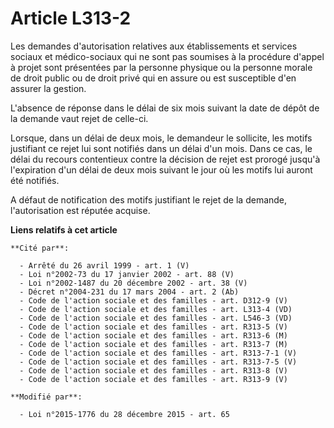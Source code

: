 # Article L313-2

Les demandes d'autorisation relatives aux établissements et services sociaux et médico-sociaux qui ne sont pas soumises à la
procédure d'appel à projet sont présentées par la personne physique ou la personne morale de droit public ou de droit privé
qui en assure ou est susceptible d'en assurer la gestion.

L'absence de réponse dans le délai de six mois suivant la date de dépôt de la demande vaut rejet de celle-ci.

Lorsque, dans un délai de deux mois, le demandeur le sollicite, les motifs justifiant ce rejet lui sont notifiés dans un
délai d'un mois. Dans ce cas, le délai du recours contentieux contre la décision de rejet est prorogé jusqu'à l'expiration
d'un délai de deux mois suivant le jour où les motifs lui auront été notifiés.

A défaut de notification des motifs justifiant le rejet de la demande, l'autorisation est réputée acquise.

**Liens relatifs à cet article**

	**Cité par**:

	  - Arrêté du 26 avril 1999 - art. 1 (V)
	  - Loi n°2002-73 du 17 janvier 2002 - art. 88 (V)
	  - Loi n°2002-1487 du 20 décembre 2002 - art. 38 (V)
	  - Décret n°2004-231 du 17 mars 2004 - art. 2 (Ab)
	  - Code de l'action sociale et des familles - art. D312-9 (V)
	  - Code de l'action sociale et des familles - art. L313-4 (VD)
	  - Code de l'action sociale et des familles - art. L546-3 (VD)
	  - Code de l'action sociale et des familles - art. R313-5 (V)
	  - Code de l'action sociale et des familles - art. R313-6 (M)
	  - Code de l'action sociale et des familles - art. R313-7 (M)
	  - Code de l'action sociale et des familles - art. R313-7-1 (V)
	  - Code de l'action sociale et des familles - art. R313-7-5 (V)
	  - Code de l'action sociale et des familles - art. R313-8 (V)
	  - Code de l'action sociale et des familles - art. R313-9 (V)

	**Modifié par**:

	  - Loi n°2015-1776 du 28 décembre 2015 - art. 65
